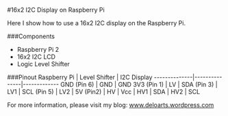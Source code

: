 #16x2 I2C Display on Raspberry Pi

Here I show how to use a 16x2 I2C display on the Raspberry Pi.

###Components
- Raspberry Pi 2
- 16x2 I2C LCD
- Logic Level Shifter

###Pinout
 Raspberry Pi | Level Shifter | I2C Display
--------------|---------------|-------------
 GND (Pin 6)  | GND           | GND
 3V3 (Pin 1)  | LV            | 
 SDA (Pin 3)  | LV1           |
 SCL (Pin 5)  | LV2           |
 5V (Pin2)    | HV 			  | Vcc
              | HV1           | SDA
              | HV2           | SCL

For more information, please visit my blog:
www.deloarts.wordpress.com